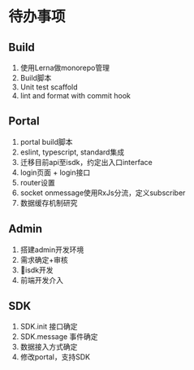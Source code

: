 # 待办事项

## Build
1. 使用Lerna做monorepo管理
2. Build脚本
3. Unit test scaffold
4. lint and format with commit hook

## Portal
1. portal build脚本
2. eslint, typescript, standard集成
3. 迁移目前api至isdk，约定出入口interface
4. login页面 + login接口
5. router设置
6. socket onmessage使用RxJs分流，定义subscriber
7. 数据缓存机制研究

## Admin
1. 搭建admin开发环境
2. 需求确定+审核
3. isdk开发
4. 前端开发介入

## SDK
1. SDK.init 接口确定
2. SDK.message 事件确定
3. 数据接入方式确定
4. 修改portal，支持SDK

